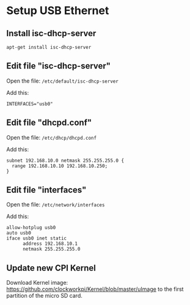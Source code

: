 # Setup USB Ethernet

## Install isc-dhcp-server
```
apt-get install isc-dhcp-server
```
## Edit file "isc-dhcp-server"
Open the file: ```/etc/default/isc-dhcp-server```

Add this:
```
INTERFACES="usb0"
``` 

## Edit file "dhcpd.conf"
Open the file: ```/etc/dhcp/dhcpd.conf```

Add this:
```
subnet 192.168.10.0 netmask 255.255.255.0 {
  range 192.168.10.10 192.168.10.250;
}
```
## Edit file "interfaces"
Open the file: ```/etc/network/interfaces```

Add this:
```
allow-hotplug usb0
auto usb0
iface usb0 inet static
      address 192.168.10.1
      netmask 255.255.255.0
```         

## Update new CPI Kernel
Download Kernel image: https://github.com/clockworkpi/Kernel/blob/master/uImage 
to the first partition of the micro SD card.

